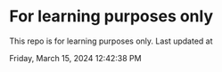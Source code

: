 # For learning purposes only
This repo is for learning purposes only.
Last updated at

Friday, March 15, 2024 12:42:38 PM

